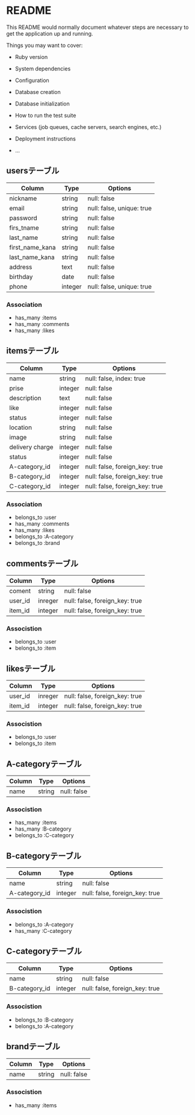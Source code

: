 # README

This README would normally document whatever steps are necessary to get the
application up and running.

Things you may want to cover:

* Ruby version

* System dependencies

* Configuration

* Database creation

* Database initialization

* How to run the test suite

* Services (job queues, cache servers, search engines, etc.)

* Deployment instructions

* ...
<!-- フリマアプリ「メルカリ」のクローンサイト -->
## usersテーブル
| Column     | Type  | Options          |
|----------------|---------|---------------------------|
| nickname    | string | null: false |
| email     | string | null: false, unique: true |
| password    | string | null: false        |
| firs_tname   | string | null: false        |
| last_name    | string | null: false        |
| first_name_kana | string | null: false        |
| last_name_kana | string | null: false        |
| address    | text  | null: false        |
| birthday    | date  | null: false        |
| phone     | integer | null: false, unique: true |
### Association
- has_many :items
- has_many :comments
- has_many :likes
## itemsテーブル
| Column     | Type  | Options            |
|-----------------|---------|--------------------------------|
| name      | string | null: false, index: true    |
| prise      | integer | null: false          |
| description   | text  | null: false          |
| like      | integer | null: false          |
| status     | integer | null: false          |
| location    | string | null: false          |
| image      | string | null: false          |
| delivery charge | integer | null: false          |
| status | integer | null: false          |
| A-category_id  | integer | null: false, foreign_key: true |
| B-category_id  | integer | null: false, foreign_key: true |
| C-category_id  | integer | null: false, foreign_key: true |
### Association
- belongs_to :user
- has_many :comments
- has_many :likes
- belongs_to :A-category
- belongs_to :brand
## commentsテーブル
| Column | Type  | Options            |
|---------|---------|--------------------------------|
| coment | string | null: false          |
| user_id | inreger | null: false, foreign_key: true |
| item_id | integer | null: false, foreign_key: true |
### Associstion
- belongs_to :user
- belongs_to :item
## likesテーブル
| Column | Type  | Options            |
|---------|---------|--------------------------------|
| user_id | inreger | null: false, foreign_key: true |
| item_id | integer | null: false, foreign_key: true |
### Associstion
- belongs_to :user
- belongs_to :item
## A-categoryテーブル
| Column | Type  | Options   |
|---------|---------|-------------|
| name  | string | null: false |
### Associstion
- has_many :items
- has_many :B-category
- belongs_to :C-category
## B-categoryテーブル
| Column    | Type  | Options            |
|---------------|---------|--------------------------------|
| name     | string | null: false          |
| A-category_id | integer | null: false, foreign_key: true |
### Associstion
- belongs_to :A-category
- has_many :C-category
## C-categoryテーブル
| Column | Type  | Options               |
|---------|---------|--------------------------------------|
| name  | string | null: false             |
| B-category_id | integer | null: false, foreign_key: true |
### Associstion
- belongs_to :B-category
- belongs_to :A-category
## brandテーブル
| Column | Type  | Options   |
|---------|---------|-------------|
| name  | string | null: false |
### Associstion
- has_many :items

